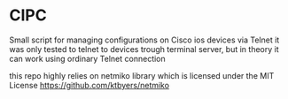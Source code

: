 # CIPC
Small script for managing configurations on Cisco ios devices via Telnet
it was only tested to telnet to devices trough terminal server, but in theory it can work using ordinary Telnet connection

this repo highly relies on netmiko library which is licensed under the MIT License
https://github.com/ktbyers/netmiko
